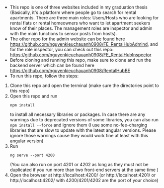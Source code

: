 - This repo is one of three websites included in my graduation thesis (Basically, it's a platform where people go to search for rental apartments. There are three main roles: Users/Hosts who are looking for rental flats or rental homeowners who want to let apartment seekers know of their places. The management roles are inspector and admin with the main functions to sensor posts from hosts).
- The other repo for the admin website can be found here https://github.com/nguyenkieuchauanh0908/FE_RentalHubAdmind, and for the role inspector, you can check out this repo: https://github.com/nguyenkieuchauanh0908/FE_RentalHubInspector
- Before cloning and running this repo, make sure to clone and run the backend server which can be found here https://github.com/nguyenkieuchauanh0908/RentalHubBE
- To run this repo, follow the steps:
 1. Clone this repo and open the terminal (make sure the directories point to this repo)
 2. Open this repo and run <pre><code>npm install</code></pre> to install all necessary libraries or packages. In case there are any warnings due to deprecated versions of some libraries, you can also run <code>npm install --force</code></pre> and ignore them (I use some no-fee-charging libraries that are slow to update with the latest angular versions. Please ignore those warnings cause they would work fine at least with this angular version)
 3. Run <pre><code>ng serve --port 4200</code></pre> (You can also run on port 4201 or 4202 as long as they must not be duplicated if you run more than two front-end servers at the same time )
 4. Open the browser at http://localhost:4200/ (or http://localhost:4201/ or http://localhost:4202/ with 4200/4201/4202 are the port of your choice)
